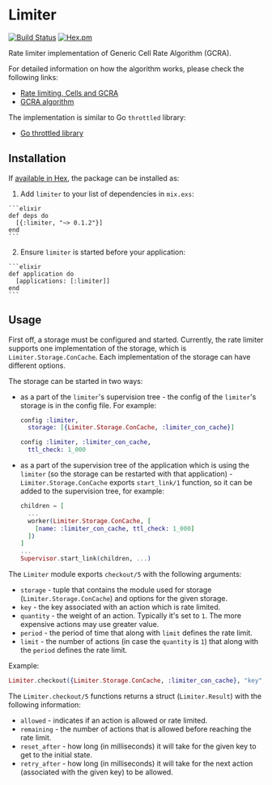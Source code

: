 # Limiter

[![Build Status](https://travis-ci.org/jur0/limiter.svg?branch=master)](https://travis-ci.org/jur0/limiter)
[![Hex.pm](https://img.shields.io/hexpm/v/limiter.svg)](https://hex.pm/packages/limiter)

Rate limiter implementation of Generic Cell Rate Algorithm (GCRA).

For detailed information on how the algorithm works, please check the following
links:

  * [Rate limiting, Cells and GCRA](https://brandur.org/rate-limiting)
  * [GCRA algorithm](https://en.wikipedia.org/wiki/Generic_cell_rate_algorithm)

The implementation is similar to Go `throttled` library:

  * [Go throttled library](https://github.com/throttled/throttled)

## Installation

If [available in Hex](https://hex.pm/docs/publish), the package can be installed as:

  1. Add `limiter` to your list of dependencies in `mix.exs`:

    ```elixir
    def deps do
      [{:limiter, "~> 0.1.2"}]
    end
    ```

  2. Ensure `limiter` is started before your application:

    ```elixir
    def application do
      [applications: [:limiter]]
    end
    ```

## Usage

First off, a storage must be configured and started. Currently, the rate
limiter supports one implementation of the storage, which is
`Limiter.Storage.ConCache`. Each implementation of the storage can have
different options.

The storage can be started in two ways:

  * as a part of the `limiter`'s supervision tree - the config of the
  `limiter`'s storage is in the config file. For example:

    ```elixir
    config :limiter,
      storage: [{Limiter.Storage.ConCache, :limiter_con_cache}]

    config :limiter, :limiter_con_cache,
      ttl_check: 1_000
    ```

  * as a part of the supervision tree of the application which is using the
  `limiter` (so the storage can be restarted with that application) -
  `Limiter.Storage.ConCache` exports `start_link/1` function, so it can be
  added to the supervision tree, for example:

    ```elixir
    children = [
      ...
      worker(Limiter.Storage.ConCache, [
        [name: :limiter_con_cache, ttl_check: 1_000]
      ])
    ]
    ...
    Supervisor.start_link(children, ...)
    ```

The `Limiter` module exports `checkout/5` with the following arguments:

  * `storage` - tuple that contains the module used for storage
  (`Limiter.Storage.ConCache`) and options for the given storage.
  * `key` - the key associated with an action which is rate limited.
  * `quantity` - the weight of an action. Typically it's set to `1`. The more
  expensive actions may use greater value.
  * `period` -  the period of time that along with `limit` defines the rate
  limit.
  * `limit` - the number of actions (in case the `quantity` is `1`) that
  along with the `period` defines the rate limit.

Example:

```elixir
Limiter.checkout({Limiter.Storage.ConCache, :limiter_con_cache}, "key", 1, 10_000, 5)
```

The `Limiter.checkout/5` functions returns a struct (`Limiter.Result`) with the
following information:

  * `allowed` - indicates if an action is allowed or rate limited.
  * `remaining` - the number of actions that is allowed before reaching the rate
  limit.
  * `reset_after` - how long (in milliseconds) it will take for the given key
  to get to the initial state.
  * `retry_after` -  how long (in milliseconds) it will take for the next
  action (associated with the given key) to be allowed.
